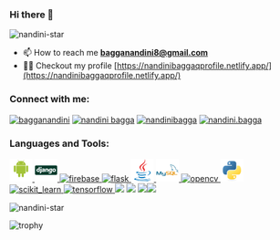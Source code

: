 ### Hi there 👋

<p align="left"> <img src="https://komarev.com/ghpvc/?username=nandini-star&label=Profile%20views&color=0e75b6&style=flat" alt="nandini-star" /> </p>

- 📫 How to reach me **bagganandini8@gmail.com**
- 👨‍💻 Checkout my profile [https://nandinibaggaqprofile.netlify.app/](https://nandinibaggaqprofile.netlify.app/)
<h3 align="left">Connect with me:</h3>
<p align="left">
<a href="https://twitter.com/bagganandini" target="blank"><img align="center" src="https://raw.githubusercontent.com/rahuldkjain/github-profile-readme-generator/master/src/images/icons/Social/twitter.svg" alt="bagganandini" height="30" width="40" /></a>
<a href="https://linkedin.com/in/nandini bagga" target="blank"><img align="center" src="https://raw.githubusercontent.com/rahuldkjain/github-profile-readme-generator/master/src/images/icons/Social/linked-in-alt.svg" alt="nandini bagga" height="30" width="40" /></a>
<a href="https://kaggle.com/nandinibagga" target="blank"><img align="center" src="https://raw.githubusercontent.com/rahuldkjain/github-profile-readme-generator/master/src/images/icons/Social/kaggle.svg" alt="nandinibagga" height="30" width="40" /></a>
<a href="https://instagram.com/nandini.bagga" target="blank"><img align="center" src="https://raw.githubusercontent.com/rahuldkjain/github-profile-readme-generator/master/src/images/icons/Social/instagram.svg" alt="nandini.bagga" height="30" width="40" /></a>
</p>

<h3 align="left">Languages and Tools:</h3>
<p align="left"> <a href="https://developer.android.com" target="_blank"> <img src="https://raw.githubusercontent.com/devicons/devicon/master/icons/android/android-original-wordmark.svg" alt="android" width="40" height="40"/> </a> <a href="https://www.djangoproject.com/" target="_blank"> <img src="https://raw.githubusercontent.com/devicons/devicon/master/icons/django/django-original.svg" alt="django" width="40" height="40"/> </a> <a href="https://firebase.google.com/" target="_blank"> <img src="https://www.vectorlogo.zone/logos/firebase/firebase-icon.svg" alt="firebase" width="40" height="40"/> </a> <a href="https://flask.palletsprojects.com/" target="_blank"> <img src="https://www.vectorlogo.zone/logos/pocoo_flask/pocoo_flask-icon.svg" alt="flask" width="40" height="40"/> </a> <a href="https://www.java.com" target="_blank"> <img src="https://raw.githubusercontent.com/devicons/devicon/master/icons/java/java-original.svg" alt="java" width="40" height="40"/> </a> <a href="https://www.mysql.com/" target="_blank"> <img src="https://raw.githubusercontent.com/devicons/devicon/master/icons/mysql/mysql-original-wordmark.svg" alt="mysql" width="40" height="40"/> </a> <a href="https://opencv.org/" target="_blank"> <img src="https://www.vectorlogo.zone/logos/opencv/opencv-icon.svg" alt="opencv" width="40" height="40"/> </a> <a href="https://www.python.org" target="_blank"> <img src="https://raw.githubusercontent.com/devicons/devicon/master/icons/python/python-original.svg" alt="python" width="40" height="40"/> </a> <a href="https://scikit-learn.org/" target="_blank"> <img src="https://upload.wikimedia.org/wikipedia/commons/0/05/Scikit_learn_logo_small.svg" alt="scikit_learn" width="40" height="40"/> </a> <a href="https://www.tensorflow.org" target="_blank"> <img src="https://www.vectorlogo.zone/logos/tensorflow/tensorflow-icon.svg" alt="tensorflow" width="40" height="40"/> </a> 
<img height=40 src="https://cdn.jsdelivr.net/gh/devicons/devicon/icons/react/react-original.svg" /> <img height = 40 src="https://cdn.jsdelivr.net/gh/devicons/devicon/icons/materialui/materialui-original.svg" /> <img height = 40 src="https://cdn.jsdelivr.net/gh/devicons/devicon/icons/mongodb/mongodb-original-wordmark.svg" /><img height = 60 src="https://cdn.jsdelivr.net/gh/devicons/devicon/icons/nodejs/nodejs-original-wordmark.svg" />




</p>

<p><img align="center" src="https://github-readme-stats.vercel.app/api/top-langs?username=nandini-star&show_icons=true&locale=en&layout=compact" alt="nandini-star" /></p>


![trophy](https://github-profile-trophy.vercel.app/?username=nandini-star&theme=juicyfresh)

<!--
**NANDINI-star/NANDINI-STAR** is a ✨ _special_ ✨ repository because its `README.md` (this file) appears on your GitHub profile.

Here are some ideas to get you started:

- 🔭 I’m currently working on ...
- 🌱 I’m currently learning ...
- 👯 I’m looking to collaborate on ...
- 🤔 I’m looking for help with ...
- 💬 Ask me about ...
- 📫 How to reach me: ...
- 😄 Pronouns: ...
- ⚡ Fun fact: ...
-->
